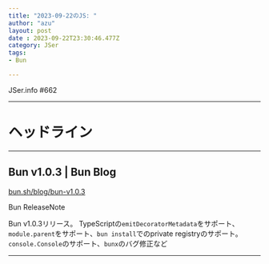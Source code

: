 ```yaml
---
title: "2023-09-22のJS: "
author: "azu"
layout: post
date : 2023-09-22T23:30:46.477Z
category: JSer
tags:
- Bun

---
```


JSer.info #662

----

<h1 class="site-genre">ヘッドライン</h1>

----

## Bun v1.0.3 | Bun Blog
[bun.sh/blog/bun-v1.0.3](https://bun.sh/blog/bun-v1.0.3 "Bun v1.0.3 | Bun Blog")
<p class="jser-tags jser-tag-icon"><span class="jser-tag">Bun</span> <span class="jser-tag">ReleaseNote</span></p>

Bun v1.0.3リリース。
TypeScriptの`emitDecoratorMetadata`をサポート、`module.parent`をサポート、`bun install`でのprivate registryのサポート。
`console.Console`のサポート、`bunx`のバグ修正など


----
